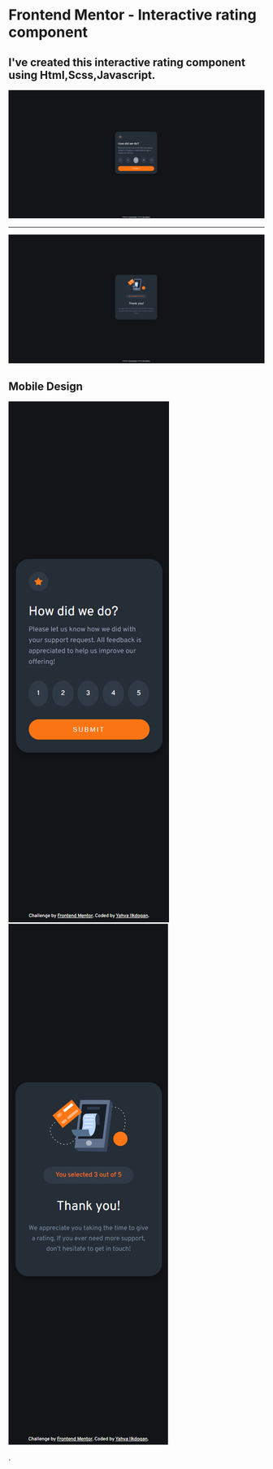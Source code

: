 # Frontend Mentor - Interactive rating component

## I've created this interactive rating component using Html,Scss,Javascript.

![](./screenshots/Screenshot%20(55).png)

---

![](./screenshots/Screenshot%20(59).png)

## Mobile Design

![](./screenshots/Screenshot%20(52).png) ![](./screenshots/Screenshot%20(57).png)

.